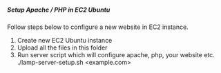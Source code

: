 ##### Setup Apache / PHP in EC2 Ubuntu 

Follow steps below to configure a new website in EC2 instance.

1. Create new EC2 Ubuntu instance
2. Upload all the files in this folder
3. Run server script which will configure apache, php, your website etc. 
	./lamp-server-setup.sh <example.com>
